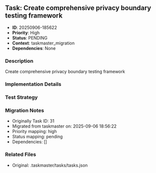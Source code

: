## Task: Create comprehensive privacy boundary testing framework
- **ID**: 20250906-185622
- **Priority**: High
- **Status**: PENDING
- **Context**: taskmaster_migration
- **Dependencies**: None

### Description
Create comprehensive privacy boundary testing framework

### Implementation Details


### Test Strategy


### Migration Notes
- Originally Task ID: 31
- Migrated from taskmaster on: 2025-09-06 18:56:22
- Priority mapping: high
- Status mapping: pending
- Dependencies: []

### Related Files
- Original: .taskmaster/tasks/tasks.json
